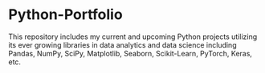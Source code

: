 # Python-Portfolio
This repository includes my current and upcoming Python projects utilizing its ever growing libraries in data analytics and data science including Pandas, NumPy, SciPy, Matplotlib, Seaborn, Scikit-Learn, PyTorch, Keras, etc.
